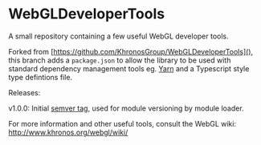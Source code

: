 # WebGLDeveloperTools

A small repository containing a few useful WebGL developer tools. 

Forked from [https://github.com/KhronosGroup/WebGLDeveloperTools](), this branch adds a `package.json` to allow the library to be used with standard dependency management tools eg. [Yarn](https://yarnpkg.com/) and a Typescript style type defintions file.

Releases:

v1.0.0: Initial [semver tag](http://semver.org/), used for module versioning by module loader.

For more information and other useful tools, consult the WebGL wiki:
http://www.khronos.org/webgl/wiki/
